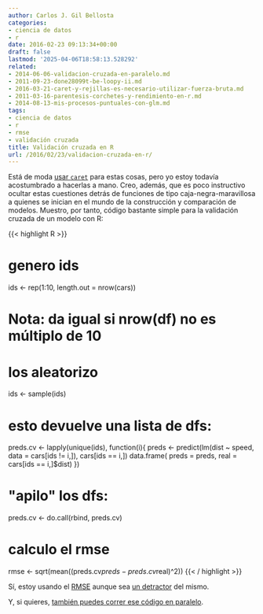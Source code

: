 ```yaml
---
author: Carlos J. Gil Bellosta
categories:
- ciencia de datos
- r
date: 2016-02-23 09:13:34+00:00
draft: false
lastmod: '2025-04-06T18:58:13.528292'
related:
- 2014-06-06-validacion-cruzada-en-paralelo.md
- 2011-09-23-done28099t-be-loopy-ii.md
- 2016-03-21-caret-y-rejillas-es-necesario-utilizar-fuerza-bruta.md
- 2011-03-16-parentesis-corchetes-y-rendimiento-en-r.md
- 2014-08-13-mis-procesos-puntuales-con-glm.md
tags:
- ciencia de datos
- r
- rmse
- validación cruzada
title: Validación cruzada en R
url: /2016/02/23/validacion-cruzada-en-r/
---
```


Está de moda [usar `caret`](http://topepo.github.io/caret/training.html) para estas cosas, pero yo estoy todavía acostumbrado a hacerlas a mano. Creo, además, que es poco instructivo ocultar estas cuestiones detrás de funciones de tipo caja-negra-maravillosa a quienes se inician en el mundo de la construcción y comparación de modelos. Muestro, por tanto, código bastante simple para la validación cruzada de un modelo con R:

{{< highlight R >}}
# genero ids
ids <- rep(1:10, length.out = nrow(cars))

# Nota: da igual si nrow(df) no es múltiplo de 10

# los aleatorizo
ids <- sample(ids)

# esto devuelve una lista de dfs:
preds.cv <- lapply(unique(ids), function(i){
  preds <- predict(lm(dist ~ speed,
    data = cars[ids != i,]), cars[ids == i,])
  data.frame(
    preds = preds,
    real = cars[ids == i,]$dist)
})

# "apilo" los dfs:
preds.cv <- do.call(rbind, preds.cv)

# calculo el rmse
rmse <- sqrt(mean((preds.cv$preds - preds.cv$real)^2))
{{< / highlight >}}

Sí, estoy usando el [RMSE](https://en.wikipedia.org/wiki/Root-mean-square_deviation) aunque sea [un detractor](http://www.datanalytics.com/2015/08/28/todos-los-errores-son-iguales-pero-algunos-son-mas-iguales-que-otros/) del mismo.

Y, si quieres, [también puedes correr ese código en paralelo](http://www.datanalytics.com/2014/06/06/validacion-cruzada-en-paralelo/).